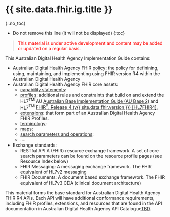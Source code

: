 # {{ site.data.fhir.ig.title }}
<!-- <h3 style="color:#ff0000;">Draft for internal use</h3> -->
{:.no_toc}

<!-- TOC  the css styling for this is \pages\assets\css\project.css under 'markdown-toc'-->
* Do not remove this line (it will not be displayed)
{:toc}
<!-- end TOC -->

> <p style="color:#ff0000;">This material is under active development and content may be added or updated on a regular basis.</p>

This Australian Digital Health Agency Implementation Guide contains:
* Australian Digital Health Agency FHIR [policy](guidance.html): the policy for definining, using, maintaining, and implementing using FHIR version R4 within the Australian Digital Health Agency
* Australian Digital Health Agency FHIR core assets:
  * [capability statements](conformance.html):
  * [profiles](profiles.html): additional rules and constraints that build on and extend the HL7<sup>TM</sup> AU [Australian Base Implementation Guide (AU Base 2)](http://build.fhir.org/ig/hl7au/au-fhir-base/index.html) and HL7<sup>TM</sup> [FHIR<sup>&reg;</sup>, Release 4 (v{{ site.data.fhir.version }}) [HL7FHIR4]](#HL7FHIR4). 
  * [extensions](extensions.html): that form part of an Australian Digital Health Agency FHIR Profiles.
  * [terminology](terminology.html): 
  * [maps](structuremaps.html): 
  * [search parameters and operations](searchparams.html): 
  * ....
* Exchange standards:
  * RESTful API A (FHIR) resource exchange framework. A set of core search parameters can be found on the resource profile pages (see Resource Index below)
  * FHIR Messaging: A messaging exchange framework. The FHIR equivalent of HL7v2 messaging
  * FHIR Documents: A document based exchange framework. The FHIR equivalent of HL7v3 CDA (clinical document architecture)

This material forms the base standard for Australian Digital Health Agency FHIR R4 APIs. Each API will have additional conformance requirements, including FHIR profiles, extensions, and resources that are found in the API documentation in Australian Digital Health Agency API Catalogue[TBD](https://developer.digitalhealth.gov.au/taxonomy/term/361/all).